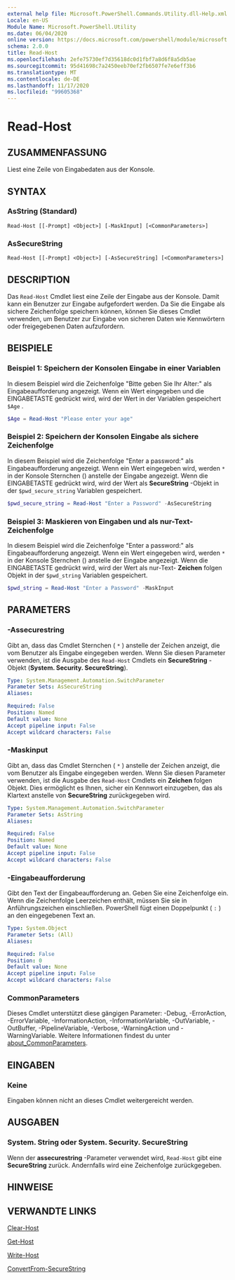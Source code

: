 ```yaml
---
external help file: Microsoft.PowerShell.Commands.Utility.dll-Help.xml
Locale: en-US
Module Name: Microsoft.PowerShell.Utility
ms.date: 06/04/2020
online version: https://docs.microsoft.com/powershell/module/microsoft.powershell.utility/read-host?view=powershell-7.2&WT.mc_id=ps-gethelp
schema: 2.0.0
title: Read-Host
ms.openlocfilehash: 2efe75730ef7d35618dc0d1fbf7a8d6f8a5db5ae
ms.sourcegitcommit: 95d41698c7a2450eeb70ef2fb6507fe7e6eff3b6
ms.translationtype: MT
ms.contentlocale: de-DE
ms.lasthandoff: 11/17/2020
ms.locfileid: "99605368"
---
```

# Read-Host

## ZUSAMMENFASSUNG
Liest eine Zeile von Eingabedaten aus der Konsole.

## SYNTAX

### AsString (Standard)

```
Read-Host [[-Prompt] <Object>] [-MaskInput] [<CommonParameters>]
```

### AsSecureString

```
Read-Host [[-Prompt] <Object>] [-AsSecureString] [<CommonParameters>]
```

## DESCRIPTION

Das `Read-Host` Cmdlet liest eine Zeile der Eingabe aus der Konsole. Damit kann ein Benutzer zur Eingabe aufgefordert werden. Da Sie die Eingabe als sichere Zeichenfolge speichern können, können Sie dieses Cmdlet verwenden, um Benutzer zur Eingabe von sicheren Daten wie Kennwörtern oder freigegebenen Daten aufzufordern.

## BEISPIELE

### Beispiel 1: Speichern der Konsolen Eingabe in einer Variablen

In diesem Beispiel wird die Zeichenfolge "Bitte geben Sie Ihr Alter:" als Eingabeaufforderung angezeigt. Wenn ein Wert eingegeben und die EINGABETASTE gedrückt wird, wird der Wert in der Variablen gespeichert `$Age` .

```powershell
$Age = Read-Host "Please enter your age"
```

### Beispiel 2: Speichern der Konsolen Eingabe als sichere Zeichenfolge

In diesem Beispiel wird die Zeichenfolge "Enter a password:" als Eingabeaufforderung angezeigt. Wenn ein Wert eingegeben wird, werden `*` in der Konsole Sternchen () anstelle der Eingabe angezeigt. Wenn die EINGABETASTE gedrückt wird, wird der Wert als **SecureString** -Objekt in der `$pwd_secure_string` Variablen gespeichert.

```powershell
$pwd_secure_string = Read-Host "Enter a Password" -AsSecureString
```

### Beispiel 3: Maskieren von Eingaben und als nur-Text-Zeichenfolge

In diesem Beispiel wird die Zeichenfolge "Enter a password:" als Eingabeaufforderung angezeigt. Wenn ein Wert eingegeben wird, werden `*` in der Konsole Sternchen () anstelle der Eingabe angezeigt. Wenn die EINGABETASTE gedrückt wird, wird der Wert als nur-Text- **Zeichen** folgen Objekt in der `$pwd_string` Variablen gespeichert.

```powershell
$pwd_string = Read-Host "Enter a Password" -MaskInput
```

## PARAMETERS

### -Assecurestring

Gibt an, dass das Cmdlet Sternchen ( `*` ) anstelle der Zeichen anzeigt, die vom Benutzer als Eingabe eingegeben werden. Wenn Sie diesen Parameter verwenden, ist die Ausgabe des `Read-Host` Cmdlets ein **SecureString** -Objekt (**System. Security. SecureString**).

```yaml
Type: System.Management.Automation.SwitchParameter
Parameter Sets: AsSecureString
Aliases:

Required: False
Position: Named
Default value: None
Accept pipeline input: False
Accept wildcard characters: False
```

### -Maskinput

Gibt an, dass das Cmdlet Sternchen ( `*` ) anstelle der Zeichen anzeigt, die vom Benutzer als Eingabe eingegeben werden. Wenn Sie diesen Parameter verwenden, ist die Ausgabe des `Read-Host` Cmdlets ein **Zeichen** folgen Objekt.
Dies ermöglicht es Ihnen, sicher ein Kennwort einzugeben, das als Klartext anstelle von **SecureString** zurückgegeben wird.

```yaml
Type: System.Management.Automation.SwitchParameter
Parameter Sets: AsString
Aliases:

Required: False
Position: Named
Default value: None
Accept pipeline input: False
Accept wildcard characters: False
```

### -Eingabeaufforderung

Gibt den Text der Eingabeaufforderung an.
Geben Sie eine Zeichenfolge ein.
Wenn die Zeichenfolge Leerzeichen enthält, müssen Sie sie in Anführungszeichen einschließen.
PowerShell fügt einen Doppelpunkt ( `:` ) an den eingegebenen Text an.

```yaml
Type: System.Object
Parameter Sets: (All)
Aliases:

Required: False
Position: 0
Default value: None
Accept pipeline input: False
Accept wildcard characters: False
```

### CommonParameters

Dieses Cmdlet unterstützt diese gängigen Parameter: -Debug, -ErrorAction, -ErrorVariable, -InformationAction, -InformationVariable, -OutVariable, -OutBuffer, -PipelineVariable, -Verbose, -WarningAction und -WarningVariable. Weitere Informationen findest du unter [about_CommonParameters](https://go.microsoft.com/fwlink/?LinkID=113216).

## EINGABEN

### Keine

Eingaben können nicht an dieses Cmdlet weitergereicht werden.

## AUSGABEN

### System. String oder System. Security. SecureString

Wenn der **assecurestring** -Parameter verwendet wird, `Read-Host` gibt eine **SecureString** zurück. Andernfalls wird eine Zeichenfolge zurückgegeben.

## HINWEISE

## VERWANDTE LINKS

[Clear-Host](../microsoft.powershell.core/clear-host.md)

[Get-Host](Get-Host.md)

[Write-Host](Write-Host.md)

[ConvertFrom-SecureString](../Microsoft.PowerShell.Security/ConvertFrom-SecureString.md)

